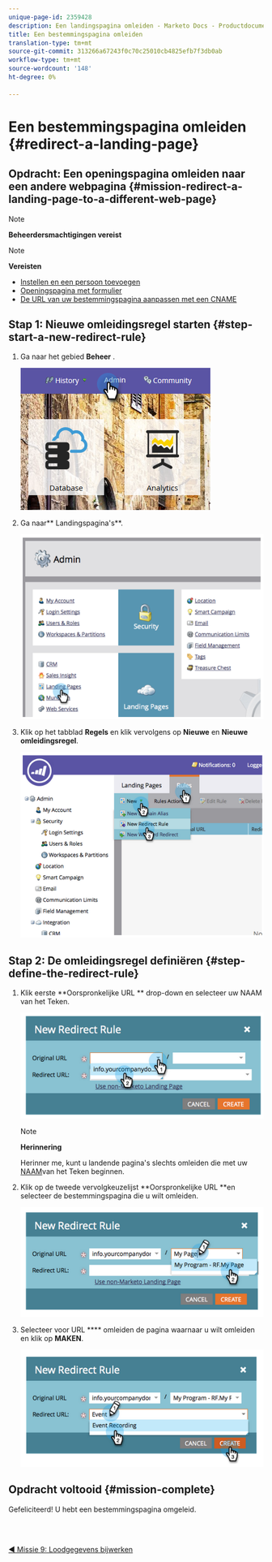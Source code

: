 ```yaml
---
unique-page-id: 2359428
description: Een landingspagina omleiden - Marketo Docs - Productdocumentatie
title: Een bestemmingspagina omleiden
translation-type: tm+mt
source-git-commit: 313266a67243f0c70c25010cb4825efb7f3db0ab
workflow-type: tm+mt
source-wordcount: '148'
ht-degree: 0%

---
```



# Een bestemmingspagina omleiden {#redirect-a-landing-page}

## Opdracht: Een openingspagina omleiden naar een andere webpagina {#mission-redirect-a-landing-page-to-a-different-web-page}

>[!NOTE]
>
>**Beheerdersmachtigingen vereist**

>[!NOTE]
>
>**Vereisten**
>
>* [Instellen en een persoon toevoegen](get-set-up-and-add-a-person.md)
>* [Openingspagina met formulier](landing-page-with-a-form.md)
>* [De URL van uw bestemmingspagina aanpassen met een CNAME](../../product-docs/demand-generation/landing-pages/landing-page-actions/customize-your-landing-page-urls-with-a-cname.md)

>



## Stap 1: Nieuwe omleidingsregel starten {#step-start-a-new-redirect-rule}

1. Ga naar het gebied **Beheer** .

   ![](assets/admin.png)

1. Ga naar** Landingspagina&#39;s**.

   ![](assets/image2014-9-24-13-3a28-3a43.png)

1. Klik op het tabblad **Regels** en klik vervolgens op **Nieuwe** en **Nieuwe omleidingsregel**.

   ![](assets/image2014-9-24-13-3a28-3a59.png)

## Stap 2: De omleidingsregel definiëren {#step-define-the-redirect-rule}

1. Klik eerste **Oorspronkelijke URL ** drop-down en selecteer uw NAAM van het Teken.

   ![](assets/image2014-9-24-13-3a30-3a33.png)

   >[!NOTE]
   >
   >**Herinnering**
   >
   >
   >Herinner me, kunt u landende pagina&#39;s slechts omleiden die met uw [NAAM](../../product-docs/demand-generation/landing-pages/landing-page-actions/customize-your-landing-page-urls-with-a-cname.md)van het Teken beginnen.

1. Klik op de tweede vervolgkeuzelijst **Oorspronkelijke URL **en selecteer de bestemmingspagina die u wilt omleiden.

   ![](assets/image2014-9-24-13-3a30-3a50.png)

1. Selecteer voor URL **** omleiden de pagina waarnaar u wilt omleiden en klik op **MAKEN**.

   ![](assets/image2014-9-24-13-3a31-3a10.png)

## Opdracht voltooid {#mission-complete}

Gefeliciteerd! U hebt een bestemmingspagina omgeleid.

<br> 

[◄ Missie 9: Loodgegevens bijwerken](update-person-data.md)